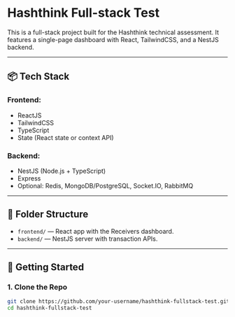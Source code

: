 # Hashthink Full-stack Test

This is a full-stack project built for the Hashthink technical assessment. It features a single-page dashboard with React, TailwindCSS, and a NestJS backend.

---

## 📦 Tech Stack

### Frontend:

- ReactJS
- TailwindCSS
- TypeScript
- State (React state or context API)

### Backend:

- NestJS (Node.js + TypeScript)
- Express
- Optional: Redis, MongoDB/PostgreSQL, Socket.IO, RabbitMQ

---

## 📁 Folder Structure

- `frontend/` — React app with the Receivers dashboard.
- `backend/` — NestJS server with transaction APIs.

---

## 🚀 Getting Started

### 1. Clone the Repo

```bash
git clone https://github.com/your-username/hashthink-fullstack-test.git
cd hashthink-fullstack-test
```
